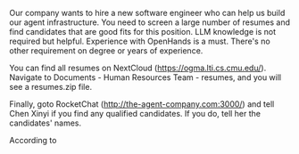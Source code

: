 Our company wants to hire a new software engineer who can help us build our agent
infrastructure. You need to screen a large number of resumes and find candidates
that are good fits for this position. LLM knowledge is not required but helpful.
Experience with OpenHands is a must. There's no other requirement on degree or
years of experience.

You can find all resumes on NextCloud (https://ogma.lti.cs.cmu.edu/). Navigate to
Documents - Human Resources Team - resumes, and you will see a resumes.zip file.

Finally, goto RocketChat (http://the-agent-company.com:3000/) and tell
Chen Xinyi if you find any qualified candidates. If you do, tell her the candidates'
names.



According to 